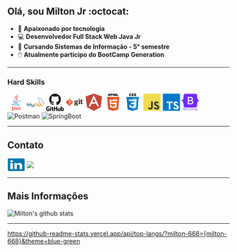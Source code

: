 ##  Olá, sou Milton Jr :octocat:

+ :sparkling_heart:	**Apaixonado por tecnologia**
+ :computer: **Desenvolvedor Full Stack Web Java Jr**
+ :school: **Cursando Sistemas de Informação - 5° semestre**	
+ :computer_mouse: **Atualmente participo do BootCamp Generation**
-----------------------------------------------
### **Hard Skills** 

<img src="https://raw.githubusercontent.com/devicons/devicon/master/icons/java/java-original-wordmark.svg" alt="Java" height="40"
style="max- width:100%"></img>
<img src="https://raw.githubusercontent.com/devicons/devicon/master/icons/mysql/mysql-original-wordmark.svg" alt="MySql" width="40" height="40"
style="max- width:100%"></img>
<img src="https://raw.githubusercontent.com/devicons/devicon/master/icons/github/github-original-wordmark.svg" alt="GitHub" width="40" height="40"
style="max- width:100%"></img>
<img src="https://raw.githubusercontent.com/devicons/devicon/master/icons/git/git-original-wordmark.svg" alt="Git" width="40" height="40"
style="max- width:100%"></img>
<img src="https://raw.githubusercontent.com/devicons/devicon/master/icons/angularjs/angularjs-plain.svg" alt="Ang" width="40" height="40"
style="max- width:100%"></img>
<img src="https://raw.githubusercontent.com/devicons/devicon/master/icons/html5/html5-original-wordmark.svg" alt="Html" width="40" height="40"
style="max- width:100%"></img>
<img src="https://raw.githubusercontent.com/devicons/devicon/master/icons/css3/css3-original-wordmark.svg" alt="CSS" width="40" height="40"
style="max- width:100%"></img>
<img src="https://raw.githubusercontent.com/devicons/devicon/master/icons/javascript/javascript-original.svg" alt="JS" width="40" height="40"
style="max- width:100%"></img>
<img src="https://raw.githubusercontent.com/devicons/devicon/master/icons/typescript/typescript-original.svg" alt="Type" width="40" height="40"
style="max- width:100%"></img>
<img src="https://raw.githubusercontent.com/devicons/devicon/master/icons/bootstrap/bootstrap-plain-wordmark.svg" alt="Bs" width="40" height="40"
style="max- width:100%"></img>
<img src="https://user-images.githubusercontent.com/2676579/34940598-17cc20f0-f9be-11e7-8c6d-f0190d502d64.png" alt="Postman" width="40" height="40"
style="max- width:100%"></img>
<img src="https://www.choczynski.pl/assets/img/spring-boot-icon.svg" alt="SpringBoot" width="40" height="40"
style="max- width:100%"></img>

-----------------------------------------------
## **Contato**
<a href="https://www.linkedin.com/in/mj77/" target="_blank">
<img align="center" alt="Milton-linkedin" height="30" width="40" src="https://raw.githubusercontent.com/devicons/devicon/master/icons/linkedin/linkedin-original.svg" style="max-witdh:100%;"></a>
<a align="center" href="mailto:miltonmjcp@gmail.com" target="_blank" rel="noopener noreferrer"><img align="center" src="https://i.imgur.com/yhJTPLs.png"  width="30" /></a>

-------------------------------------------------
## **Mais Informações**
![Milton's github stats](https://github-readme-stats.vercel.app/api?username=milton-668&show_icons=true&count_private=true&theme=radical)

-------------------------------------------------
https://github-readme-stats.vercel.app/api/top-langs/?milton-668={milton-668}&theme=blue-green



<!--
**Milton-668/milton-668** is a ✨ _special_ ✨ repository because its `README.md` (this file) appears on your GitHub profile.

Here are some ideas to get you started:

- 🔭 I’m currently working on ...
- 🌱 I’m currently learning ...
- 👯 I’m looking to collaborate on ...
- 🤔 I’m looking for help with ...
- 💬 Ask me about ...
- 📫 How to reach me: ...
- 😄 Pronouns: ...
- ⚡ Fun fact: ...
-->
